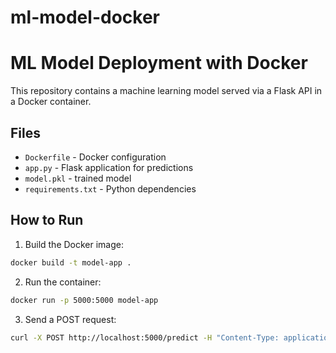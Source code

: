 # ml-model-docker
# ML Model Deployment with Docker

This repository contains a machine learning model served via a Flask API in a Docker container.

## Files
- `Dockerfile` - Docker configuration
- `app.py` - Flask application for predictions
- `model.pkl` - trained model
- `requirements.txt` - Python dependencies

## How to Run

1. Build the Docker image:
```bash
docker build -t model-app .
```
2. Run the container:
```bash
docker run -p 5000:5000 model-app
```
3. Send a POST request:
```bash
curl -X POST http://localhost:5000/predict -H "Content-Type: application/json" -d '{"feature1": 5.1, "feature2": 3.5}'
```
